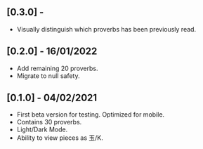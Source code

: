 ## [0.3.0] -

* Visually distinguish which proverbs has been previously read.

## [0.2.0] - 16/01/2022

* Add remaining 20 proverbs.
* Migrate to null safety.

## [0.1.0] - 04/02/2021

* First beta version for testing. Optimized for mobile.
* Contains 30 proverbs.
* Light/Dark Mode.
* Ability to view pieces as 玉/K.
